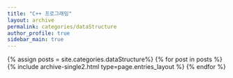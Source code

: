 ```yaml
---
title: "C++ 프로그래밍"
layout: archive
permalink: categories/dataStructure
author_profile: true
sidebar_main: true
---
```


{% assign posts = site.categories.dataStructure%}
{% for post in posts %} {% include archive-single2.html type=page.entries_layout %} {% endfor %}

